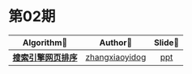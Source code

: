 # 第02期

|   Algorithm📜   |                 Author🤔                 |                 Slide📄                  |
| :-------------: | :--------------------------------------: | :--------------------------------------: |
| [**搜索引擎网页排序**](https://github.com/neuclil/happy-algorithms/blob/master/%E7%AC%AC02%E6%9C%9F/%E6%90%9C%E7%B4%A2%E5%BC%95%E6%93%8E%E7%BD%91%E9%A1%B5%E6%8E%92%E5%BA%8F%E7%9A%84%E6%80%9D%E6%83%B3%E7%AE%97%E6%B3%95.md) | [zhangxiaoyidog](https://github.com/zhangxiaoyidog) | [ppt](https://drive.google.com/open?id=1yNcie5b35Iqtx5t-wssyB124mS5Z1-bp) |



